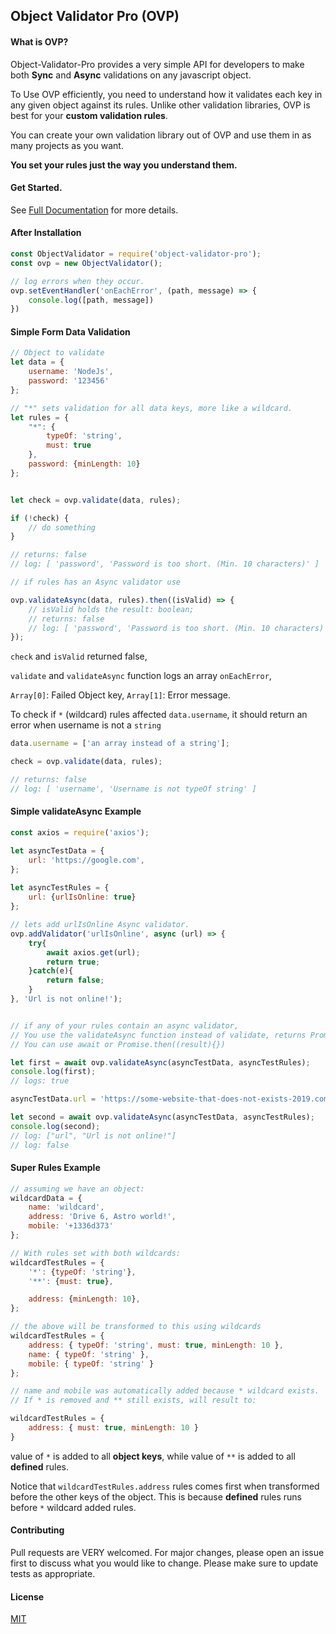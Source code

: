 ## Object Validator Pro (OVP)

#### What is OVP?
Object-Validator-Pro provides a very simple API for developers to make both **Sync** and **Async** validations on any javascript object.

To Use OVP efficiently, you need to understand how it validates each key in any given object against its rules.
Unlike other validation libraries, OVP is best for your **custom validation rules**.

You can create your own validation library out of OVP and use them in as many projects as you want.

**You set your rules just the way you understand them.**


#### Get Started.
See [Full Documentation](https://trapcodeio.github.io/object-validator-pro/) for more details.

#### After Installation
```javascript
const ObjectValidator = require('object-validator-pro');
const ovp = new ObjectValidator();

// log errors when they occur.
ovp.setEventHandler('onEachError', (path, message) => {
    console.log([path, message])
})
```

#### Simple Form Data Validation
```javascript
// Object to validate
let data = {
    username: 'NodeJs',
    password: '123456'
};

// "*" sets validation for all data keys, more like a wildcard.
let rules = {
    "*": {
        typeOf: 'string',
        must: true
    },
    password: {minLength: 10}
};


let check = ovp.validate(data, rules);

if (!check) {
    // do something
}

// returns: false
// log: [ 'password', 'Password is too short. (Min. 10 characters)' ]

// if rules has an Async validator use

ovp.validateAsync(data, rules).then((isValid) => {
    // isValid holds the result: boolean;
    // returns: false
    // log: [ 'password', 'Password is too short. (Min. 10 characters)' ]
});
```

`check` and `isValid` returned false,

`validate` and `validateAsync` function logs an array `onEachError`,

 `Array[0]`: Failed Object key, `Array[1]`: Error message.
 
To check if `*` (wildcard) rules affected `data.username`, it should return an error when username is not a `string`
 
```javascript
data.username = ['an array instead of a string'];

check = ovp.validate(data, rules);

// returns: false
// log: [ 'username', 'Username is not typeOf string' ]
```


#### Simple validateAsync Example
```javascript
const axios = require('axios');

let asyncTestData = {
    url: 'https://google.com',
};
    
let asyncTestRules = {
    url: {urlIsOnline: true}
};

// lets add urlIsOnline Async validator.
ovp.addValidator('urlIsOnline', async (url) => {
    try{
        await axios.get(url);
        return true;
    }catch(e){
        return false;
    }
}, 'Url is not online!');


// if any of your rules contain an async validator,
// You use the validateAsync function instead of validate, returns Promise<boolean>
// You can use await or Promise.then((result){})

let first = await ovp.validateAsync(asyncTestData, asyncTestRules);
console.log(first);
// logs: true

asyncTestData.url = 'https://some-website-that-does-not-exists-2019.com';

let second = await ovp.validateAsync(asyncTestData, asyncTestRules);
console.log(second);
// log: ["url", "Url is not online!"]
// log: false
```

#### Super Rules Example
```javascript
// assuming we have an object:
wildcardData = {
    name: 'wildcard',
    address: 'Drive 6, Astro world!',
    mobile: '+1336d373'
};

// With rules set with both wildcards:
wildcardTestRules = {
    '*': {typeOf: 'string'},
    '**': {must: true},

    address: {minLength: 10},
};

// the above will be transformed to this using wildcards
wildcardTestRules = { 
    address: { typeOf: 'string', must: true, minLength: 10 },
    name: { typeOf: 'string' },
    mobile: { typeOf: 'string' } 
};

// name and mobile was automatically added because * wildcard exists.
// If * is removed and ** still exists, will result to:

wildcardTestRules = { 
    address: { must: true, minLength: 10 } 
}
```

value of `*` is added to all **object keys**, while value of `**` is added to all **defined** rules.

Notice that `wildcardTestRules.address` rules comes first when transformed before the other keys of the object.
This is because **defined** rules runs before `*` wildcard added rules.


 
#### Contributing
Pull requests are VERY welcomed. For major changes, please open an issue first to discuss what you would like to change.
Please make sure to update tests as appropriate.

#### License
[MIT](https://choosealicense.com/licenses/mit/)